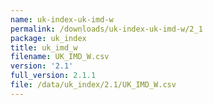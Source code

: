 ```yaml
---
name: uk-index-uk-imd-w
permalink: /downloads/uk-index-uk-imd-w/2_1
package: uk_index
title: uk_imd_w
filename: UK_IMD_W.csv
version: '2.1'
full_version: 2.1.1
file: /data/uk_index/2.1/UK_IMD_W.csv
---
```

